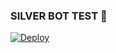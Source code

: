 ### SILVER BOT TEST 🌇



[![Deploy](https://www.herokucdn.com/deploy/button.svg)](https://heroku.com/deploy?template=https://github.com/DarkCreater2004/Silver-bot-test)

